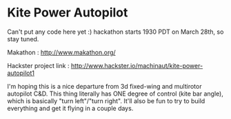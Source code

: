 # Kite Power Autopilot

Can't put any code here yet :) hackathon starts 1930 PDT on March 28th,
so stay tuned.

Makathon : http://www.makathon.org/

Hackster project link : http://www.hackster.io/machinaut/kite-power-autopilot1

I'm hoping this is a nice departure from 3d fixed-wing and multirotor
autopilot C&D.  This thing literally has ONE degree of control (kite bar
angle), which is basically "turn left"/"turn right".  It'll also be fun
to try to build everything and get it flying in a couple days.
